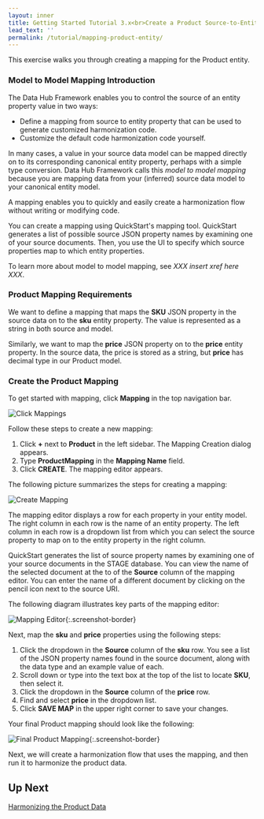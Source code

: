 ```yaml
---
layout: inner
title: Getting Started Tutorial 3.x<br>Create a Product Source-to-Entity Mapping
lead_text: ''
permalink: /tutorial/mapping-product-entity/
---
```

This exercise walks you through creating a mapping for the Product entity.

### Model to Model Mapping Introduction
The Data Hub Framework enables you to control the source of an entity property value in two ways:
* Define a mapping from source to entity property that can be used to generate customized harmonization code.
* Customize the default code harmonization code yourself.

In many cases, a value in your source data model can be mapped directly on to its corresponding canonical entity property, perhaps with a simple type conversion. Data Hub Framework calls this _model to model mapping_ because you are mapping data from your (inferred) source data model to your canonical entity model.

A mapping enables you to quickly and easily create a harmonization flow without writing or modifying code.

You can create a mapping using QuickStart's mapping tool. QuickStart generates a list of possible source JSON property names by examining one of your source documents. Then, you use the UI to specify which source properties map to which entity properties.

To learn more about model to model mapping, see _XXX insert xref here XXX_.

### Product Mapping Requirements
We want to define a mapping that maps the **SKU** JSON property in the source data on to the **sku** entity property. The value is represented as a string in both source and model.

Similarly, we want to map the **price** JSON property on to the **price** entity property. In the source data, the price is stored as a string, but **price** has decimal type in our Product model.

### Create the Product Mapping

To get started with mapping, click **Mapping** in the top navigation bar.

![Click Mappings]({{site.baseurl}}/images/3x/mapping-product-entity/select-mappings.png)

Follow these steps to create a new mapping:

1. Click **+** next to **Product** in the left sidebar. The Mapping Creation dialog appears.
1. Type **ProductMapping** in the **Mapping Name** field.
1. Click **CREATE**. The mapping editor appears.

The following picture summarizes the steps for creating a mapping:

![Create Mapping]({{site.baseurl}}/images/3x/mapping-product-entity/create-mapping.png)

The mapping editor displays a row for each property in your entity model. The right column in each row is the name of an entity property. The left column in each row is a dropdown list from which you can select the source property to map on to the entity property in the right column.

QuickStart generates the list of source property names by examining one of your source documents in the STAGE database. You can view the name of the selected document at the to of the **Source** column of the mapping editor. You can enter the name of a different document by clicking on the pencil icon next to the source URI.

The following diagram illustrates key parts of the mapping editor:

![Mapping Editor]({{site.baseurl}}/images/3x/mapping-product-entity/mapping-editor.png){:.screenshot-border}

Next, map the **sku** and **price** properties using the following steps:

1. Click the dropdown in the **Source** column of the **sku** row. You see a list of the JSON property names found in the source document, along with the data type and an example value of each.
1. Scroll down or type into the text box at the top of the list to locate **SKU**, then select it.
1. Click the dropdown in the **Source** column of the **price** row.
1. Find and select **price** in the dropdown list.
1. Click **SAVE MAP** in the upper right corner to save your changes.

Your final Product mapping should look like the following:

![Final Product Mapping]({{site.baseurl}}/images/3x/mapping-product-entity/final-product-map.png){:.screenshot-border}

Next, we will create a harmonization flow that uses the mapping, and then run it to harmonize the product data.

## Up Next

[Harmonizing the Product Data](../harmonizing-product-data/)
